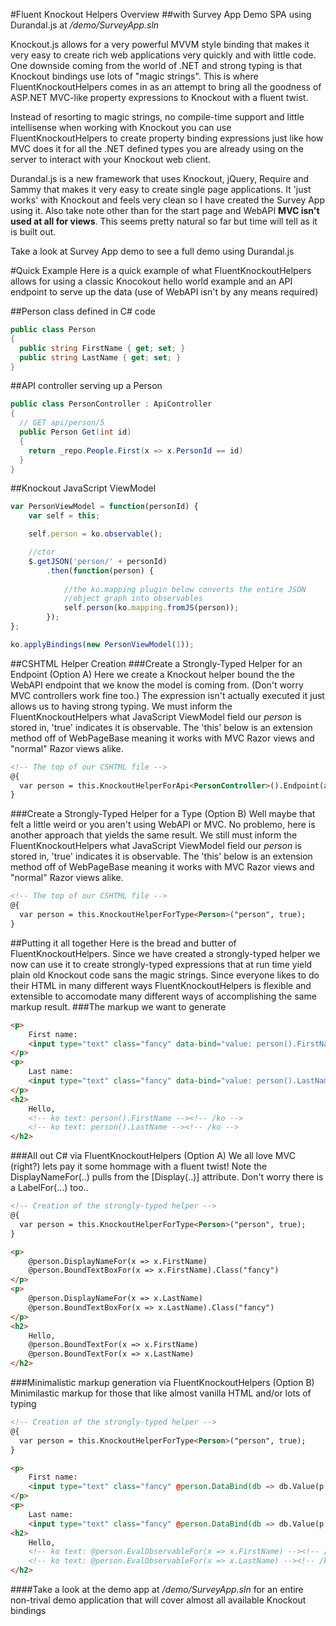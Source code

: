 #Fluent Knockout Helpers Overview
##with Survey App Demo SPA using Durandal.js at _/demo/SurveyApp.sln_

Knockout.js allows for a very powerful MVVM style binding that makes it very easy to create rich web applications very quickly and with little code. One downside coming from the world of .NET and strong typing is that Knockout bindings use lots of "magic strings". This is where FluentKnockoutHelpers comes in as an attempt to bring all the goodness of ASP.NET MVC-like property expressions to Knockout with a fluent twist.

Instead of resorting to magic strings, no compile-time support and little intellisense when working with Knockout you can use FluentKnockoutHelpers to create property binding expressions just like how MVC does it for all the .NET defined types you are already using on the server to interact with your Knockout web client.

Durandal.js is a new framework that uses Knockout, jQuery, Require and Sammy that makes it very easy to create single page applications. It 'just works' with Knockout and feels very clean so I have created the Survey App using it. Also take note other than for the start page and WebAPI **MVC isn't used at all for views**. This seems pretty natural so far but time will tell as it is built out.

Take a look at Survey App demo to see a full demo using Durandal.js

#Quick Example
Here is a quick example of what FluentKnockoutHelpers allows for using a classic Knocokout hello world example and an API endpoint to serve up the data (use of WebAPI isn't by any means required)

##Person class defined in C# code
```c#
public class Person
{
  public string FirstName { get; set; }
  public string LastName { get; set; }
}
```

##API controller serving up a Person
```c#
public class PersonController : ApiController
{
  // GET api/person/5
  public Person Get(int id)
  {
    return _repo.People.First(x => x.PersonId == id)
  }
}
```

##Knockout JavaScript ViewModel
```javascript
var PersonViewModel = function(personId) {
	var self = this;

	self.person = ko.observable();

	//ctor
	$.getJSON('person/' + personId)
		.then(function(person) {
		
			//the ko.mapping plugin below converts the entire JSON
			//object graph into observables
			self.person(ko.mapping.fromJS(person));
		});
};

ko.applyBindings(new PersonViewModel(1));
```

##CSHTML Helper Creation
###Create a Strongly-Typed Helper for an Endpoint (Option A)
Here we create a Knockout helper bound the the WebAPI endpoint that we know the model is coming from. (Don't worry MVC controllers work fine too.) The expression isn't actually executed it just allows us to having strong typing. We must inform the FluentKnockoutHelpers what JavaScript ViewModel field our _person_ is stored in, 'true' indicates it is observable. The 'this' below is an extension method off of WebPageBase meaning it works with MVC Razor views and "normal" Razor views alike.
```html
<!-- The top of our CSHTML file -->
@{
  var person = this.KnockoutHelperForApi<PersonController>().Endpoint(api => api.Get(default(int)), "person", true);
}
```

###Create a Strongly-Typed Helper for a Type (Option B)
Well maybe that felt a little weird or you aren't using WebAPI or MVC. No problemo, here is another approach that yields the same result. We still must inform the FluentKnockoutHelpers what JavaScript ViewModel field our _person_ is stored in, 'true' indicates it is observable. The 'this' below is an extension method off of WebPageBase meaning it works with MVC Razor views and "normal" Razor views alike.
```html
<!-- The top of our CSHTML file -->
@{
  var person = this.KnockoutHelperForType<Person>("person", true);
}
```

##Putting it all together
Here is the bread and butter of FluentKnockoutHelpers. Since we have created a strongly-typed helper we now can use it to create strongly-typed expressions that at run time yield plain old Knockout code sans the magic strings. Since everyone likes to do their HTML in many different ways FluentKnockoutHelpers is flexible and extensible to accomodate many different ways of accomplishing the same markup result.
###The markup we want to generate
```html
<p>
	First name: 
	<input type="text" class="fancy" data-bind="value: person().FirstName" />
</p>
<p>
	Last name:
	<input type="text" class="fancy" data-bind="value: person().LastName" />
</p>
<h2>
	Hello,
	<!-- ko text: person().FirstName --><!-- /ko -->
	<!-- ko text: person().LastName --><!-- /ko -->
</h2>
```

###All out C# via FluentKnockoutHelpers (Option A)
We all love MVC (right?) lets pay it some hommage with a fluent twist! Note the DisplayNameFor(..) pulls from the [Display(..)] attribute. Don't worry there is a LabelFor(...) too..
```html
<!-- Creation of the strongly-typed helper -->
@{
  var person = this.KnockoutHelperForType<Person>("person", true);
}

<p>
	@person.DisplayNameFor(x => x.FirstName)
	@person.BoundTextBoxFor(x => x.FirstName).Class("fancy")
</p>
<p>
	@person.DisplayNameFor(x => x.LastName)
	@person.BoundTextBoxFor(x => x.LastName).Class("fancy")
</p>
<h2>
	Hello,
	@person.BoundTextFor(x => x.FirstName)
	@person.BoundTextFor(x => x.LastName)
</h2>
```

###Minimalistic markup generation via FluentKnockoutHelpers (Option B)
Minimilastic markup for those that like almost vanilla HTML and/or lots of typing
```html
<!-- Creation of the strongly-typed helper -->
@{
  var person = this.KnockoutHelperForType<Person>("person", true);
}

<p>
	First name:
	<input type="text" class="fancy" @person.DataBind(db => db.Value(p => p.FirstName)) />
</p>
<p>
	Last name:
	<input type="text" class="fancy" @person.DataBind(db => db.Value(p => p.LastName))  /></p>
<h2>
	Hello,
	<!-- ko text: @person.EvalObservableFor(x => x.FirstName) --><!-- /ko -->
	<!-- ko text: @person.EvalObservableFor(x => x.LastName) --><!-- /ko -->
</h2>
```

####Take a look at the demo app at _/demo/SurveyApp.sln_ for an entire non-trival demo application that will cover almost all available Knockout bindings
